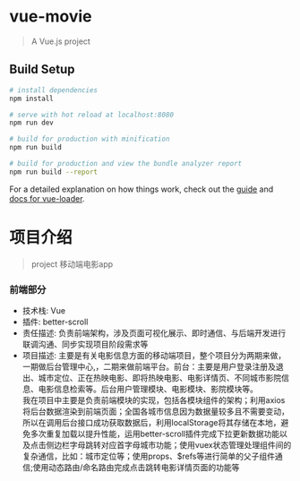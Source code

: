 # vue-movie

> A Vue.js project

## Build Setup

``` bash
# install dependencies
npm install

# serve with hot reload at localhost:8080
npm run dev

# build for production with minification
npm run build

# build for production and view the bundle analyzer report
npm run build --report
```

For a detailed explanation on how things work, check out the [guide](http://vuejs-templates.github.io/webpack/) and [docs for vue-loader](http://vuejs.github.io/vue-loader).


# 项目介绍

> project 移动端电影app

### 前端部分
* 技术栈: Vue
* 插件: better-scroll
* 责任描述: 负责前端架构，涉及页面可视化展示、即时通信、与后端开发进行联调沟通、同步实现项目阶段需求等
* 项目描述: 主要是有关电影信息方面的移动端项目，整个项目分为两期来做，一期做后台管理中心,，二期来做前端平台。前台：主要是用户登录注册及退出、城市定位、正在热映电影、即将热映电影、电影详情页、不同城市影院信息、电影信息检索等。后台用户管理模块、电影模块、影院模块等。<br />
    我在项目中主要是负责前端模块的实现，包括各模块组件的架构；利用axios将后台数据渲染到前端页面；全国各城市信息因为数据量较多且不需要变动，所以在调用后台接口成功获取数据后，利用localStorage将其存储在本地，避免多次重复加载以提升性能，运用better-scroll插件完成下拉更新数据功能以及点击侧边栏字母跳转对应首字母城市功能；使用vuex状态管理处理组件间的复杂通信，比如：城市定位等；使用props、$refs等进行简单的父子组件通信;使用动态路由/命名路由完成点击跳转电影详情页面的功能等


